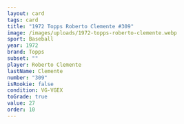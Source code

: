 ```yaml
---
layout: card
tags: card
title: "1972 Topps Roberto Clemente #309"
image: /images/uploads/1972-topps-roberto-clemente.webp
sport: Baseball
year: 1972
brand: Topps
subset: ""
player: Roberto Clemente
lastName: Clemente
number: "309"
isRookie: false
condition: VG-VGEX
toGrade: true
value: 27
order: 10
---
```


